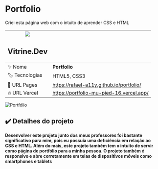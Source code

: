 # Portfolio

Criei esta página web com o intuito de aprender CSS e HTML


|<img src="https://cdn.jsdelivr.net/gh/devicons/devicon/icons/github/github-original.svg" /> <h2>Vitrine.Dev</h2> |     |
| -------------  | --- |
| :sparkles: Nome        | **Portfolio**
| :label: Tecnologias | HTML5, CSS3
| :rocket: URL Pages         | https://rafael-a11y.github.io/portfolio/
| :fire: URL Vercel     | https://portfolio-mu-pied-16.vercel.app/

<!-- Inserir imagem com a #vitrinedev ao final do link -->

![Portfólio](https://github.com/Rafael-a11y/portfolio/assets/63820646/29a77e86-f238-4b11-b167-03d626d7bdc5)


## ✔️ Detalhes do projeto

<p><strong>Desenvolver este projeto junto dos meus professores foi bastante significativo para mim, pois eu possuía uma deficiência em relação ao CSS e HTML. Além do mais, este projeto também tem o intuito de servir como página de portfólio para a minha pessoa. O projeto também é responsivo e abre corretamente em telas de dispositivos móveis como smartphones e tablets</strong></p>

